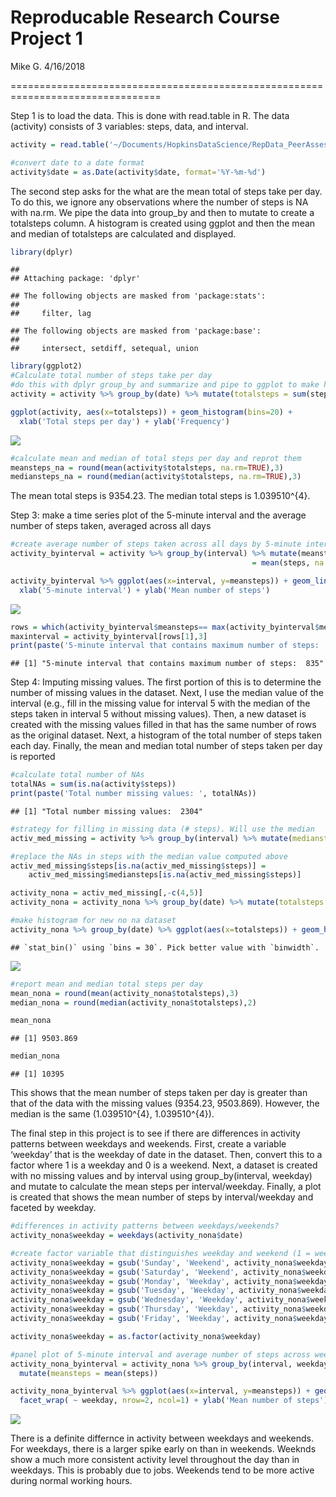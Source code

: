 Reproducable Research Course Project 1
================
Mike G.
4/16/2018

\================================================================================

Step 1 is to load the data. This is done with read.table in R. The data
(activity) consists of 3 variables: steps, data, and
interval.

``` r
activity = read.table('~/Documents/HopkinsDataScience/RepData_PeerAssessment1/activity.csv', sep=',', header=TRUE, stringsAsFactors = FALSE)

#convert date to a date format
activity$date = as.Date(activity$date, format='%Y-%m-%d')
```

The second step asks for the what are the mean total of steps take per
day. To do this, we ignore any observations where the number of steps is
NA with na.rm. We pipe the data into group\_by and then to mutate to
create a totalsteps column. A histogram is created using ggplot and then
the mean and median of totalsteps are calculated and displayed.

``` r
library(dplyr)
```

    ## 
    ## Attaching package: 'dplyr'

    ## The following objects are masked from 'package:stats':
    ## 
    ##     filter, lag

    ## The following objects are masked from 'package:base':
    ## 
    ##     intersect, setdiff, setequal, union

``` r
library(ggplot2)
#Calculate total number of steps take per day
#do this with dplyr group_by and summarize and pipe to ggplot to make histogram
activity = activity %>% group_by(date) %>% mutate(totalsteps = sum(steps, na.rm=TRUE))
```

``` r
ggplot(activity, aes(x=totalsteps)) + geom_histogram(bins=20) + 
  xlab('Total steps per day') + ylab('Frequency')
```

![](./figure/histogram1-1.png)<!-- -->

``` r
#calculate mean and median of total steps per day and reprot them
meansteps_na = round(mean(activity$totalsteps, na.rm=TRUE),3)
mediansteps_na = round(median(activity$totalsteps, na.rm=TRUE),3)
```

The mean total steps is 9354.23. The median total steps is 1.039510^{4}.

Step 3: make a time series plot of the 5-minute interval and the average
number of steps taken, averaged across all
days

``` r
#create average number of steps taken across all days by 5-minute interval?
activity_byinterval = activity %>% group_by(interval) %>% mutate(meansteps
                                                      = mean(steps, na.rm=TRUE))
```

``` r
activity_byinterval %>% ggplot(aes(x=interval, y=meansteps)) + geom_line() +
  xlab('5-minute interval') + ylab('Mean number of steps')
```

![](./figure/stepslinegraph-1.png)<!-- -->

``` r
rows = which(activity_byinterval$meansteps== max(activity_byinterval$meansteps))
maxinterval = activity_byinterval[rows[1],3]
print(paste('5-minute interval that contains maximum number of steps: ', maxinterval))
```

    ## [1] "5-minute interval that contains maximum number of steps:  835"

Step 4: Imputing missing values. The first portion of this is to
determine the number of missing values in the dataset. Next, I use the
median value of the interval (e.g., fill in the missing value for
interval 5 with the median of the steps taken in interval 5 without
missing values). Then, a new dataset is created with the missing values
filled in that has the same number of rows as the original dataset.
Next, a histogram of the total number of steps taken each day. Finally,
the mean and median total number of steps taken per day is reported

``` r
#calculate total number of NAs
totalNAs = sum(is.na(activity$steps))
print(paste('Total number missing values: ', totalNAs))
```

    ## [1] "Total number missing values:  2304"

``` r
#strategy for filling in missing data (# steps). Will use the median 
activ_med_missing = activity %>% group_by(interval) %>% mutate(mediansteps = median(steps, na.rm=TRUE))

#replace the NAs in steps with the median value computed above
activ_med_missing$steps[is.na(activ_med_missing$steps)] = 
    activ_med_missing$mediansteps[is.na(activ_med_missing$steps)]

activity_nona = activ_med_missing[,-c(4,5)]
activity_nona = activity_nona %>% group_by(date) %>% mutate(totalsteps = sum(steps, na.rm=TRUE))
```

``` r
#make histogram for new no na dataset
activity_nona %>% group_by(date) %>% ggplot(aes(x=totalsteps)) + geom_histogram()
```

    ## `stat_bin()` using `bins = 30`. Pick better value with `binwidth`.

![](./figure/nona_histogram-1.png)<!-- -->

``` r
#report mean and median total steps per day
mean_nona = round(mean(activity_nona$totalsteps),3)
median_nona = round(median(activity_nona$totalsteps),2)

mean_nona
```

    ## [1] 9503.869

``` r
median_nona
```

    ## [1] 10395

This shows that the mean number of steps taken per day is greater than
that of the data with the missing values (9354.23, 9503.869). However,
the median is the same (1.039510^{4}, 1.039510^{4}).

The final step in this project is to see if there are differences in
activity patterns between weekdays and weekends. First, create a
variable ‘weekday’ that is the weekday of date in the dataset. Then,
convert this to a factor where 1 is a weekday and 0 is a weekend. Next,
a dataset is created with no missing values and by interval using
group\_by(interval, weekday) and mutate to calculate the mean steps per
interval/weekday. Finally, a plot is created that shows the mean number
of steps by interval/weekday and faceted by weekday.

``` r
#differences in activity patterns between weekdays/weekends?
activity_nona$weekday = weekdays(activity_nona$date)

#create factor variable that distinguishes weekday and weekend (1 = weekday, 0 = weekend)
activity_nona$weekday = gsub('Sunday', 'Weekend', activity_nona$weekday)
activity_nona$weekday = gsub('Saturday', 'Weekend', activity_nona$weekday)
activity_nona$weekday = gsub('Monday', 'Weekday', activity_nona$weekday)
activity_nona$weekday = gsub('Tuesday', 'Weekday', activity_nona$weekday)
activity_nona$weekday = gsub('Wednesday', 'Weekday', activity_nona$weekday)
activity_nona$weekday = gsub('Thursday', 'Weekday', activity_nona$weekday)
activity_nona$weekday = gsub('Friday', 'Weekday', activity_nona$weekday)

activity_nona$weekday = as.factor(activity_nona$weekday)

#panel plot of 5-minute interval and average number of steps across weekdays or weekends
activity_nona_byinterval = activity_nona %>% group_by(interval, weekday) %>% 
  mutate(meansteps = mean(steps))
```

``` r
activity_nona_byinterval %>% ggplot(aes(x=interval, y=meansteps)) + geom_line() +
  facet_wrap( ~ weekday, nrow=2, ncol=1) + ylab('Mean number of steps') + xlab('5-minute interval')
```

![](./figure/weekday_weekend-1.png)<!-- -->

There is a definite differnce in activity between weekdays and weekends.
For weekdays, there is a larger spike early on than in weekends. Weeknds
show a much more consistent activity level throughout the day than in
weekdays. This is probably due to jobs. Weekends tend to be more active
during normal working hours.
